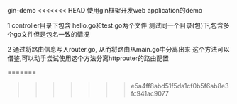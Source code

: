 gin-demo
<<<<<<< HEAD
使用gin框架开发web application的demo

1 
controller目录下包含 hello.go和test.go两个文件
测试同一个目录(包)下,包含多个go文件但是包名一致的情况

2 
通过将路由信息写入router.go, 从而将路由从main.go中分离出来
这个方法可以借鉴,可以动手尝试使用这个方法分离httprouter的路由配置 

=======
>>>>>>> e5a4ff8abd51f5da1cf0b5f6ab8e3fc941ac9077
